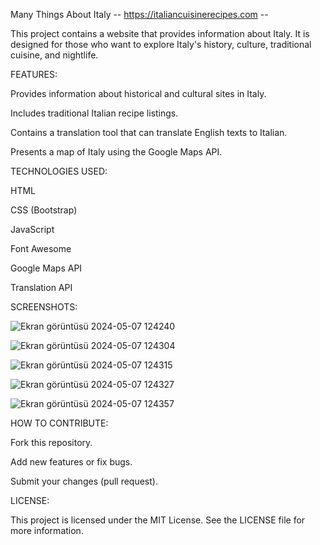 Many Things About Italy -- https://italiancuisinerecipes.com --


This project contains a website that provides information about Italy. It is designed for those who want to explore Italy's history, culture, traditional cuisine, and nightlife.









FEATURES:


Provides information about historical and cultural sites in Italy.

Includes traditional Italian recipe listings.

Contains a translation tool that can translate English texts to Italian.

Presents a map of Italy using the Google Maps API.








TECHNOLOGIES USED:


HTML

CSS (Bootstrap)

JavaScript

Font Awesome

Google Maps API

Translation API








SCREENSHOTS: 

![Ekran görüntüsü 2024-05-07 124240](https://github.com/enkdeveloper/many-things-about-italy/assets/119349974/683ff59f-506e-4962-b850-1a808892f84f)

![Ekran görüntüsü 2024-05-07 124304](https://github.com/enkdeveloper/many-things-about-italy/assets/119349974/c86c41fd-bfd1-4cb5-9600-bc011c2b4c60)

![Ekran görüntüsü 2024-05-07 124315](https://github.com/enkdeveloper/many-things-about-italy/assets/119349974/dffd8f3d-7d3a-46d0-a3ab-862bc97ee149)

![Ekran görüntüsü 2024-05-07 124327](https://github.com/enkdeveloper/many-things-about-italy/assets/119349974/cd1edbff-646a-4f6a-a0fe-14b6989729b1)

![Ekran görüntüsü 2024-05-07 124357](https://github.com/enkdeveloper/many-things-about-italy/assets/119349974/550a3940-097c-41ee-bcf5-585fbef338ca)








HOW TO CONTRIBUTE:


Fork this repository.

Add new features or fix bugs.

Submit your changes (pull request).








LICENSE:


This project is licensed under the MIT License. See the LICENSE file for more information.


